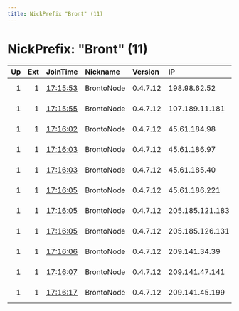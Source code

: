 ```yaml
---
title: NickPrefix "Bront" (11)
---
```


# NickPrefix: "Bront" (11)

|   Up |   Ext | JoinTime                                                                                              | Nickname   | Version   | IP              | AS      | CC   |   ORp |   Dirp | OS    | Contact                             |   eFamMembers |
|-----:|------:|:------------------------------------------------------------------------------------------------------|:-----------|:----------|:----------------|:--------|:-----|------:|-------:|:------|:------------------------------------|--------------:|
|    1 |     1 | [17:15:53](https://nusenu.github.io/OrNetStats/w/relay/86F37412C440B1DC0E90F96B06EDCAD241319A9D.html) | BrontoNode | 0.4.7.12  | 198.98.62.52    | PONYNET | us   |  7777 |      0 | Linux | Brontoturbo@proton.me 1HfGz9Fbxyc49 |            11 |
|    1 |     1 | [17:15:55](https://nusenu.github.io/OrNetStats/w/relay/95AA7640859ECB062ECA5EA6F1B86DAFFC000767.html) | BrontoNode | 0.4.7.12  | 107.189.11.181  | PONYNET | lu   |  7777 |      0 | Linux | Brontoturbo@proton.me 1HfGz9Fbxyc49 |            11 |
|    1 |     1 | [17:16:02](https://nusenu.github.io/OrNetStats/w/relay/D4E60BFE4BE82C6670BE5F621BB68BAE55AE49EC.html) | BrontoNode | 0.4.7.12  | 45.61.184.98    | PONYNET | us   |  7777 |      0 | Linux | Brontoturbo@proton.me 1HfGz9Fbxyc49 |            11 |
|    1 |     1 | [17:16:03](https://nusenu.github.io/OrNetStats/w/relay/583DF390990D8D1F3763F25952318095633124A3.html) | BrontoNode | 0.4.7.12  | 45.61.186.97    | PONYNET | us   |  7777 |      0 | Linux | Brontoturbo@proton.me 1HfGz9Fbxyc49 |            11 |
|    1 |     1 | [17:16:03](https://nusenu.github.io/OrNetStats/w/relay/CE672BCB090DAF5A6E7FB3A647840AEDA3E5163B.html) | BrontoNode | 0.4.7.12  | 45.61.185.40    | PONYNET | us   |  7777 |      0 | Linux | Brontoturbo@proton.me 1HfGz9Fbxyc49 |            11 |
|    1 |     1 | [17:16:05](https://nusenu.github.io/OrNetStats/w/relay/26C22128CE1BEB5C75403DFBF59BDFE508FDF79D.html) | BrontoNode | 0.4.7.12  | 45.61.186.221   | PONYNET | us   |  7777 |      0 | Linux | Brontoturbo@proton.me 1HfGz9Fbxyc49 |            11 |
|    1 |     1 | [17:16:05](https://nusenu.github.io/OrNetStats/w/relay/503E4F6A470FA652C4202757B677420E14A3D652.html) | BrontoNode | 0.4.7.12  | 205.185.121.183 | PONYNET | us   |  7777 |      0 | Linux | Brontoturbo@proton.me 1HfGz9Fbxyc49 |            11 |
|    1 |     1 | [17:16:05](https://nusenu.github.io/OrNetStats/w/relay/E9DF91DD7F293164E7BDF90EC8F8551C38EB2919.html) | BrontoNode | 0.4.7.12  | 205.185.126.131 | PONYNET | us   |  7777 |      0 | Linux | Brontoturbo@proton.me 1HfGz9Fbxyc49 |            11 |
|    1 |     1 | [17:16:06](https://nusenu.github.io/OrNetStats/w/relay/82636F8A03876567BE7BB4F5EDF7F2053BC04A06.html) | BrontoNode | 0.4.7.12  | 209.141.34.39   | PONYNET | us   |  7777 |      0 | Linux | Brontoturbo@proton.me 1HfGz9Fbxyc49 |            11 |
|    1 |     1 | [17:16:07](https://nusenu.github.io/OrNetStats/w/relay/51A49A3976C609BBDF899FC27814E7D12E1655F7.html) | BrontoNode | 0.4.7.12  | 209.141.47.141  | PONYNET | us   |  7777 |      0 | Linux | Brontoturbo@proton.me 1HfGz9Fbxyc49 |            11 |
|    1 |     1 | [17:16:17](https://nusenu.github.io/OrNetStats/w/relay/1BDC78F776258CF8ED4D7FE4A961AFAF3E4A48FC.html) | BrontoNode | 0.4.7.12  | 209.141.45.199  | PONYNET | us   |  7777 |      0 | Linux | Brontoturbo@proton.me 1HfGz9Fbxyc49 |            11 |
